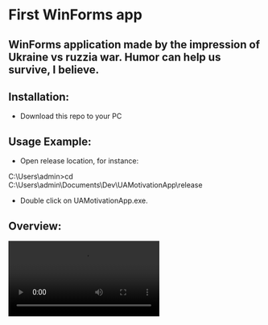 # First WinForms app

WinForms application made by the impression of Ukraine vs ruzzia war. Humor can help us survive, I believe.
---

Installation:
---
- Download this repo to your PC

Usage Example:
---    
- Open release location, for instance:

C:\Users\admin>cd C:\Users\admin\Documents\Dev\UAMotivationApp\release 

- Double click on UAMotivationApp.exe.

Overview:
---
![](https://raw.githubusercontent.com/swifty94/UAMotivationApp/master/example/example.webm)